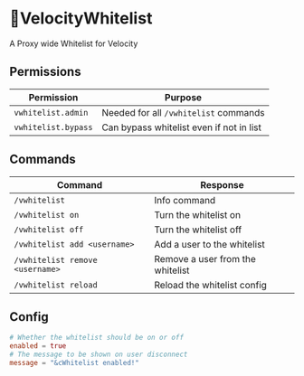 
# 📃VelocityWhitelist
A Proxy wide Whitelist for Velocity

## Permissions
| Permission | Purpose |
|--|--|
| `vwhitelist.admin` | Needed for all `/vwhitelist` commands |
| `vwhitelist.bypass` | Can bypass whitelist even if not in list |

## Commands
| Command | Response |
|--|--|
| `/vwhitelist` | Info command |
| `/vwhitelist on` | Turn the whitelist on |
| `/vwhitelist off` | Turn the whitelist off |
| `/vwhitelist add <username>` | Add a user to the whitelist |
| `/vwhitelist remove <username>` | Remove a user from the whitelist |
| `/vwhitelist reload` | Reload the whitelist config |

## Config
```toml
# Whether the whitelist should be on or off
enabled = true
# The message to be shown on user disconnect
message = "&cWhitelist enabled!"
```